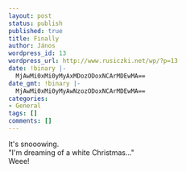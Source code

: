 ```yaml
---
layout: post
status: publish
published: true
title: Finally
author: János
wordpress_id: 13
wordpress_url: http://www.rusiczki.net/wp/?p=13
date: !binary |-
  MjAwMi0xMi0yMyAxMDozODoxNCArMDEwMA==
date_gmt: !binary |-
  MjAwMi0xMi0yMyAwNzozODoxNCArMDEwMA==
categories:
- General
tags: []
comments: []
---
```

It's snooowing.  
"I'm dreaming of a white Christmas..."  
Weee!
